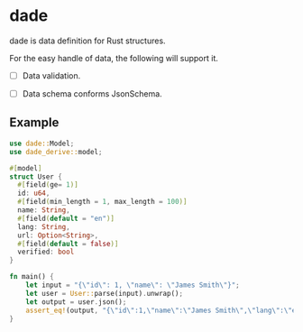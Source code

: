 # dade

dade is data definition for Rust structures.

For the easy handle of data, the following will support it.
+ [ ] Data validation.
+ [ ] Data schema conforms JsonSchema.


## Example

```rust
use dade::Model;
use dade_derive::model;

#[model]
struct User {
  #[field(ge= 1)]
  id: u64,
  #[field(min_length = 1, max_length = 100)]
  name: String,
  #[field(default = "en")]
  lang: String,
  url: Option<String>,
  #[field(default = false)]
  verified: bool
}

fn main() {
    let input = "{\"id\": 1, \"name\": \"James Smith\"}";
    let user = User::parse(input).unwrap();
    let output = user.json();
    assert_eq!(output, "{\"id\":1,\"name\":\"James Smith\",\"lang\":\"en\",\"url\":null,\"verified\":false}")
}
```
